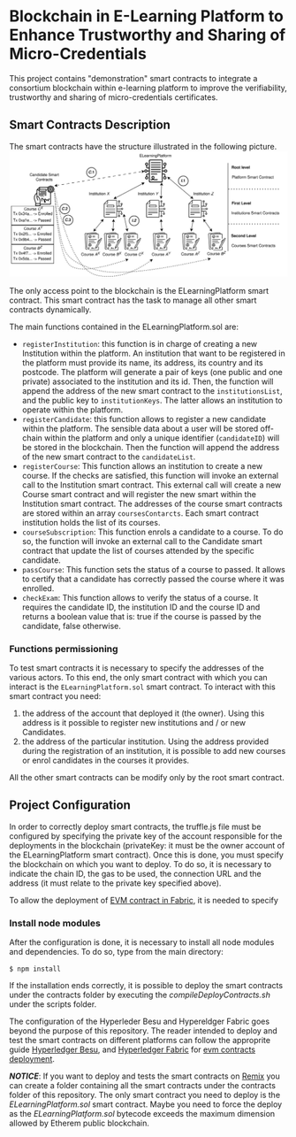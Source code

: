 # Blockchain in E-Learning Platform to Enhance Trustworthy and Sharing of Micro-Credentials

This project contains "demonstration" smart contracts to integrate a consortium blockchain within e-learning platform to improve the verifiability, trustworthy and sharing of micro-credentials certificates.

## Smart Contracts Description

The smart contracts have the structure illustrated in the following picture.
![alt text](https://github.com/alessandrobigiotti/micro-credentials-smart-contracts/blob/main/img/smartcontracttree.png?raw=true)

The only access point to the blockchain is the ELearningPlatform smart contract. This smart contract has the task to manage all other smart contracts dynamically.

The main functions contained in the ELearningPlatform.sol are:
- ```registerInstitution```: this function is in charge of creating a new Institution within the platform. An institution that want to be registered in the platform must provide its name, its address, its country and its  postcode. The platform will generate a pair of keys (one public and one private) associated to the institution and its id. Then, the function will append the address of the new smart contract to the ```institutionsList```, and the public key to ```institutionKeys```. The latter allows an institution to operate within the platform.
- ```registerCandidate```: this function allows to register a new candidate within the platform. The sensible data about a user will be stored off-chain within the platform and only a unique identifier (```candidateID```) will be stored in the blockchain. Then the function will append the address of the new smart contract to the ```candidateList```.
- ```registerCourse```: This function allows an institution to create a new course. If the checks are satisfied, this function will invoke an external call to the Institution smart contract. This external call will create a new Course smart contract and will register the new smart within the Institution smart contract. The addresses of the course smart contracts are stored within an array ```coursesContarcts```. Each smart contract institution holds the list of its courses.
- ```courseSubscription```: This function enrols a candidate to a course. To do so, the function will invoke an external call to the Candidate smart contract that update the list of courses attended by the specific candidate.
- ```passCourse```: This function sets the status of a course to passed. It allows to certify that a candidate has correctly passed the course where it was enrolled.
- ```checkExam```: This function allows to verify the status of a course. It requires the candidate ID, the institution ID and the course ID and returns a boolean value that is: true if the course is passed by the candidate, false otherwise.

### Functions permissioning

To test smart contracts it is necessary to specify the addresses of the various actors. To this end, the only smart contract with which you can interact is the ```ELearningPlatform.sol``` smart contract. To interact with this smart contract you need:
  1. the address of the account that deployed it (the owner). Using this address is it possible to register new institutions and / or new Candidates.
  2. the address of the particular institution. Using the address provided during the registration of an institution, it is possible to add new courses or enrol candidates in the courses it provides.

All the other smart contracts can be modify only by the root smart contract.
​


## Project Configuration

In order to correctly deploy smart contracts, the truffle.js file must be configured by specifying the private key of the account responsible for the deployments in the blockchain (privateKey: it must be the owner account of the ELearningPlatform smart contract). Once this is done, you must specify the blockchain on which you want to deploy. To do so, it is necessary to indicate the chain ID, the gas to be used, the connection URL and the address (it must relate to the private key specified above).

To allow the deployment of [EVM contract in Fabric](https://archive.trufflesuite.com/docs/truffle/how-to/distributed-ledger-support/hyperledger-evm/), it is needed to specify

### Install node modules

After the configuration is done, it is necessary to install all node modules and dependencies. To do so, type from the main directory:
```
$ npm install
```
If the installation ends correctly, it is possible to deploy the smart contracts under the contracts folder by executing the *compileDeployContracts.sh* under the scripts folder.

The configuration of the Hyperleder Besu and Hypereldger Fabric goes beyond the purpose of this repository. The reader intended to deploy and test the smart contracts on different platforms can follow the approprite guide [Hyperledger Besu](https://besu.hyperledger.org/23.4.0/private-networks), and [Hyperledger Fabric](https://github.com/hyperledger-archives/fabric-chaincode-evm) for [evm contracts deployment](https://archive.trufflesuite.com/docs/truffle/how-to/distributed-ledger-support/hyperledger-evm/).


***NOTICE***: If you want to deploy and tests the smart contracts on [Remix](https://remix.ethereum.org) you can create a folder containing all the smart contracts under the contracts folder of this repository. The only smart contract you need to deploy is the *ELearningPlatform.sol* smart contract. Maybe you need to force the deploy as the *ELearningPlatform.sol* bytecode exceeds the maximum dimension allowed by Etherem public blockchain.
